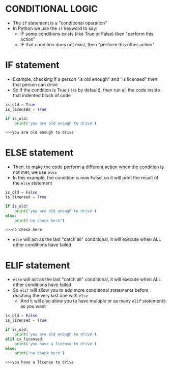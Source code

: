 # CONDITIONAL LOGIC

- The `if` statement is a "conditional operation"
- In Python we use the `if` keyword to say:
	- IF some conditions exists (like True or False) then "perform this action"
	- IF that condition does not exist, then "perform this other action"


# IF statement

- Example, checking if a person "is old enough" and "is licensed" then that person can drive
- So if the condition is True (it is by default), then run all the code inside that indented block of code
```python
is_old = True
is_licensed = True

if is_old:
	print('you are old enough to drive')

>>>you are old enough to drive
```


# ELSE statement

- Then, to make the code perform a different action when the condition is not met, we use `else` 
- In this example, the condition is now False, so it will print the result of the `else` statement
```python
is_old = False
is_licensed = True

if is_old:
	print('you are old enough to drive')
else:
	print('no check here')

>>>no check here
```
- `else` will act as the last "catch all" conditional, it will execute when ALL other conditions have failed


# ELIF statement

- `else` will act as the last "catch all" conditional, it will execute when ALL other conditions have failed
- So `elif` will allow you to add more conditional statements before reaching the very last one with `else`
	- And it will also allow you to have multiple or as many `elif` statements as you want
```python
is_old = False
is_licensed = True

if is_old:
	print('you are old enough to drive')
elif is_licensed:
	print('you have a license to drive')
else:
	print('no check here')

>>>you have a license to drive
```
